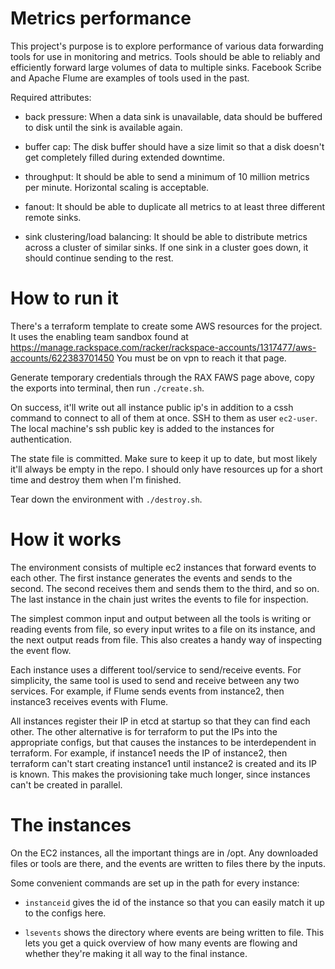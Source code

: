 # Metrics performance

This project's purpose is to explore performance of various data
forwarding tools for use in monitoring and metrics.  Tools should be
able to reliably and efficiently forward large volumes of data to
multiple sinks. Facebook Scribe and Apache Flume are examples of tools
used in the past.

Required attributes:

- back pressure: When a data sink is unavailable, data should be
  buffered to disk until the sink is available again.

- buffer cap: The disk buffer should have a size limit so that a disk
  doesn't get completely filled during extended downtime.

- throughput: It should be able to send a minimum of 10 million
  metrics per minute. Horizontal scaling is acceptable.

- fanout: It should be able to duplicate all metrics to at least three
  different remote sinks.

- sink clustering/load balancing: It should be able to distribute
  metrics across a cluster of similar sinks. If one sink in a cluster
  goes down, it should continue sending to the rest.

# How to run it

There's a terraform template to create some AWS resources for the
project. It uses the enabling team sandbox found at
https://manage.rackspace.com/racker/rackspace-accounts/1317477/aws-accounts/622383701450
You must be on vpn to reach it that page.

Generate temporary credentials through the RAX FAWS page above, copy
the exports into terminal, then run `./create.sh`.

On success, it'll write out all instance public ip's in addition to a
cssh command to connect to all of them at once. SSH to them as user
`ec2-user`. The local machine's ssh public key is added to the 
instances for authentication.

The state file is committed. Make sure to keep it up to date, but most
likely it'll always be empty in the repo. I should only have resources
up for a short time and destroy them when I'm finished.

Tear down the environment with `./destroy.sh`.

# How it works

The environment consists of multiple ec2 instances that forward events
to each other. The first instance generates the events and sends to the
second. The second receives them and sends them to the third, and so on.
The last instance in the chain just writes the events to file for
inspection.

The simplest common input and output between all the tools is writing or
reading events from file, so every input writes to a file on its
instance, and the next output reads from file. This also creates a handy
way of inspecting the event flow.

Each instance uses a different tool/service to send/receive events. For
simplicity, the same tool is used to send and receive between any two
services. For example, if Flume sends events from instance2, then
instance3 receives events with Flume.

All instances register their IP in etcd at startup so that they can find
each other. The other alternative is for terraform to put the IPs into
the appropriate configs, but that causes the instances to be
interdependent in terraform. For example, if instance1 needs the IP of
instance2, then terraform can't start creating instance1 until instance2
is created and its IP is known. This makes the provisioning take much
longer, since instances can't be created in parallel.

# The instances

On the EC2 instances, all the important things are in /opt. Any downloaded
files or tools are there, and the events are written to files there by
the inputs.

Some convenient commands are set up in the path for every instance:

- `instanceid` gives the id of the instance so that you can easily match
  it up to the configs here.

- `lsevents` shows the directory where events are being written to file.
  This lets you get a quick overview of how many events are flowing and
  whether they're making it all way to the final instance.
